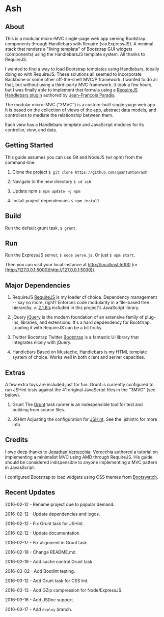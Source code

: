 # Ash

## About

This is a modular micro-MVC single-page web app serving Bootstrap components through Handlebars with Require (via ExpressJS). A minimal stack that renders a "living template" of Bootstrap GUI widgets (components) using the HandlebarsJS template system. All thanks to RequireJS.

I wanted to find a way to load Bootstrap templates using Handlebars, ideally doing so with RequireJS. These solutions all seemed to incorporate Backbone or some other off-the-shelf MVC/P framework. I wanted to do all that, but without using a third-party MVC framework.
It took a few hours, but I was finally able to implement that formula using a [RequireJS Handlebars plugin](https://github.com/jfparadis/requirejs-handlebars) authored by [Jean-Francois Paradis](http://www.jeanfrancoisparadis.com/).

The modular micro-MVC ("3MVC") is a custom-built single-page web app. It is based on the collection of views of the 
app, abstract data models, and controllers to mediate the relationship between them.

Each view has a Handlebars template and JavaScript modules for its controller, view, and data.

## Getting Started

This guide assumes you can use Git and NodeJS (w/ npm) from the command-line.

1. Clone the project
```$ git clone https://github.com/quantumtom/ash```

2. Navigate to the new directory
```$ cd ash```

3. Update npm
```$ npm update -g npm```

4. Install project dependencies
```$ npm install```

## Build
Run the default grunt task, ```$ grunt```.

## Run
Run the ExpressJS server, ```$ node serve.js```. Or just ```$ npm start```.

Then you can visit your local instance at [http://localhost:5000](http://localhost:5000) 
(or [http://127.0.0.1:5000](http://127.0.0.1:5000)).

## Major Dependencies

1. RequireJS
[RequireJS](http://www.requirejs.org) is my loader of choice. Dependency management -- say no more, right? 
Enforces code modularity in a file-based tree hierarchy.
v. [2.1.8is](http://jrburke.com/2013/07/08/requirejs-2.1.8-released/) included in this project's JavaScript library.

2. jQuery
[jQuery](http://www.jquery.org) is the modern foundation of an extensive family of plug-ins, libraries, and extensions. It's a hard depdendency for Bootstrap. Loading it with RequireJS can be a bit tricky.

3. Twitter Bootstrap
Twitter [Bootstrap](http://getbootstrap.com) is a fantastic UI library that integrates nicely with jQuery.

4. Handlebars
Based on [Mustache](http://mustache.github.io/), [Handlebars](http://handlebarsjs.com/) is my HTML template system of choice. Works well in both client and server capacities.

## Extras

A few extra toys are included just for fun. Grunt is currently configured to run JSHint tests against the 41 
original JavaScript files in the "3MVC" (see below).

1. Grunt
The [Grunt](http://www.gruntjs.org) task runner is an indespensible tool for test and building from source files.

2. JSHint
Adjusting the configuration for [JSHint](http://jshint.com/). See the .jshintrc for more info.

## Credits

I owe deep thanks to [Jonathan Verrecchia](http://verekia.com/requirejs/build-simple-client-side-mvc-app-require-js/). 
Verecchia authored a tutorial on implementing a minimalist MVC using AMD through RequireJS. His guide should be 
considered indispensible to anyone implementing a MVC pattern in JavasScript.

I configured Bootstrap to load widgets using CSS themes from [Bootswatch](http://www.bootswatch.com).

## Recent Updates

2016-02-12 - Rename project due to popular demand.

2016-02-12 - Update dependencies and logos.

2016-02-12 - Fix Grunt task for JSHint.

2016-02-12 - Update documentation.

2016-02-17 - Fix alignment in Grunt task 

2016-02-18 - Change README.md.

2016-02-19 - Add cache control Grunt task.

2016-03-02 - Add Bootlint testing.

2016-03-12 - Add Grunt task for CSS lint.

2016-03-13 - Add GZip compression for Node/ExpressJS.

2016-03-16 - Add JSDoc support.

2016-03-17 - Add `deploy` branch.